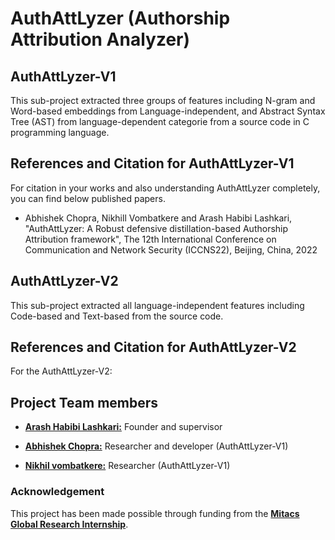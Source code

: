 # AuthAttLyzer (Authorship Attribution Analyzer)


## AuthAttLyzer-V1
This sub-project extracted three groups of features including N-gram and Word-based embeddings from Language-independent, and Abstract Syntax Tree (AST) from language-dependent categorie from a source code in C programming language. 

## References and Citation for AuthAttLyzer-V1
For citation in your works and also understanding AuthAttLyzer completely, you can find below published papers. 
- Abhishek Chopra, Nikhill Vombatkere and Arash Habibi Lashkari, "AuthAttLyzer: A Robust defensive distillation-based Authorship Attribution framework", The 12th International Conference on Communication and Network Security (ICCNS22), Beijing, China, 2022

## AuthAttLyzer-V2
This sub-project extracted all language-independent features including Code-based and Text-based from the source code. 

## References and Citation for AuthAttLyzer-V2
For the AuthAttLyzer-V2:




## Project Team members 

* [**Arash Habibi Lashkari:**](http://ahlashkari.com/index.asp) Founder and supervisor

* [**Abhishek Chopra:**](https://github.com/abhishekchopra0907) Researcher and developer (AuthAttLyzer-V1)

* [**Nikhil vombatkere:**](https://github.com/NVombat) Researcher (AuthAttLyzer-V1)

### Acknowledgement 

This project has been made possible through funding from the [**Mitacs Global Research Internship**](https://www.mitacs.ca/en/programs/globalink/globalink-research-internship). 
